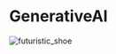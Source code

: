 # GenerativeAI


![futuristic_shoe](https://user-images.githubusercontent.com/11755966/228996029-70e713c9-4f1c-4551-bbec-2e452cbe515e.png)
